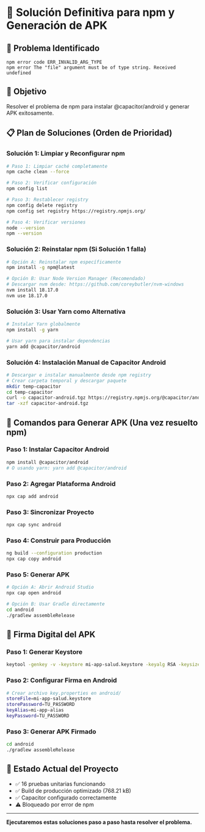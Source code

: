 # 🔧 Solución Definitiva para npm y Generación de APK

## 🚨 Problema Identificado
```
npm error code ERR_INVALID_ARG_TYPE
npm error The "file" argument must be of type string. Received undefined
```

## 🎯 Objetivo
Resolver el problema de npm para instalar @capacitor/android y generar APK exitosamente.

## 📋 Plan de Soluciones (Orden de Prioridad)

### Solución 1: Limpiar y Reconfigurar npm
```bash
# Paso 1: Limpiar caché completamente
npm cache clean --force

# Paso 2: Verificar configuración
npm config list

# Paso 3: Restablecer registry
npm config delete registry
npm config set registry https://registry.npmjs.org/

# Paso 4: Verificar versiones
node --version
npm --version
```

### Solución 2: Reinstalar npm (Si Solución 1 falla)
```bash
# Opción A: Reinstalar npm específicamente
npm install -g npm@latest

# Opción B: Usar Node Version Manager (Recomendado)
# Descargar nvm desde: https://github.com/coreybutler/nvm-windows
nvm install 18.17.0
nvm use 18.17.0
```

### Solución 3: Usar Yarn como Alternativa
```bash
# Instalar Yarn globalmente
npm install -g yarn

# Usar yarn para instalar dependencias
yarn add @capacitor/android
```

### Solución 4: Instalación Manual de Capacitor Android
```bash
# Descargar e instalar manualmente desde npm registry
# Crear carpeta temporal y descargar paquete
mkdir temp-capacitor
cd temp-capacitor
curl -o capacitor-android.tgz https://registry.npmjs.org/@capacitor/android/-/android-7.4.0.tgz
tar -xzf capacitor-android.tgz
```

## 🚀 Comandos para Generar APK (Una vez resuelto npm)

### Paso 1: Instalar Capacitor Android
```bash
npm install @capacitor/android
# O usando yarn: yarn add @capacitor/android
```

### Paso 2: Agregar Plataforma Android
```bash
npx cap add android
```

### Paso 3: Sincronizar Proyecto
```bash
npx cap sync android
```

### Paso 4: Construir para Producción
```bash
ng build --configuration production
npx cap copy android
```

### Paso 5: Generar APK
```bash
# Opción A: Abrir Android Studio
npx cap open android

# Opción B: Usar Gradle directamente
cd android
./gradlew assembleRelease
```

## 🔐 Firma Digital del APK

### Paso 1: Generar Keystore
```bash
keytool -genkey -v -keystore mi-app-salud.keystore -keyalg RSA -keysize 2048 -validity 10000 -alias mi-app-alias
```

### Paso 2: Configurar Firma en Android
```bash
# Crear archivo key.properties en android/
storeFile=mi-app-salud.keystore
storePassword=TU_PASSWORD
keyAlias=mi-app-alias
keyPassword=TU_PASSWORD
```

### Paso 3: Generar APK Firmado
```bash
cd android
./gradlew assembleRelease
```

## 📍 Estado Actual del Proyecto
- ✅ 16 pruebas unitarias funcionando
- ✅ Build de producción optimizado (768.21 kB)
- ✅ Capacitor configurado correctamente
- ⚠️ Bloqueado por error de npm

---

**Ejecutaremos estas soluciones paso a paso hasta resolver el problema.**
